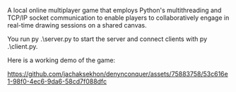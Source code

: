 A local online multiplayer game that employs Python's multithreading and TCP/IP socket communication to enable players to collaboratively engage in real-time drawing sessions on a shared canvas.

You run py .\server.py to start the server and connect clients with py .\client.py.

Here is a working demo of the game:

https://github.com/jachaksekhon/denynconquer/assets/75883758/53c616e1-98f0-4ec6-9da6-58cd7f088dfc
